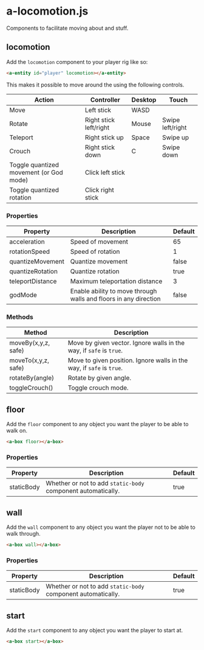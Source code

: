 # a-locomotion.js

Components to facilitate moving about and stuff.

## locomotion

Add the `locomotion` component to your player rig like so:

```html
<a-entity id="player" locomotion></a-entity>
```

This makes it possible to move around the using the following controls.

| Action                                  | Controller             | Desktop | Touch            |
| --------------------------------------- | ---------------------- | ------- | ---------------- |
| Move                                    | Left stick             | WASD    |
| Rotate                                  | Right stick left/right | Mouse   | Swipe left/right |
| Teleport                                | Right stick up         | Space   | Swipe up         |
| Crouch                                  | Right stick down       | C       | Swipe down       |
| Toggle quantized movement (or God mode) | Click left stick       |
| Toggle quantized rotation               | Click right stick      |

### Properties

| Property         | Description                                                      | Default |
| ---------------- | ---------------------------------------------------------------- | ------- |
| acceleration     | Speed of movement                                                | 65      |
| rotationSpeed    | Speed of rotation                                                | 1       |
| quantizeMovement | Quantize movement                                                | false   |
| quantizeRotation | Quantize rotation                                                | true    |
| teleportDistance | Maximum teleportation distance                                   | 3       |
| godMode          | Enable ability to move through walls and floors in any direction | false   |

### Methods

| Method              | Description                                                           |
| ------------------- | --------------------------------------------------------------------- |
| moveBy(x,y,z, safe) | Move by given vector. Ignore walls in the way, if `safe` is `true`.   |
| moveTo(x,y,z, safe) | Move to given position. Ignore walls in the way, if `safe` is `true`. |
| rotateBy(angle)     | Rotate by given angle.                                                |
| toggleCrouch()      | Toggle crouch mode.                                                   |

## floor

Add the `floor` component to any object you want the player to be able to walk on.

```html
<a-box floor></a-box>
```

### Properties

| Property   | Description                                                  | Default |
| ---------- | ------------------------------------------------------------ | ------- |
| staticBody | Whether or not to add `static-body` component automatically. | true    |

## wall

Add the `wall` component to any object you want the player not to be able to walk through.

```html
<a-box wall></a-box>
```

### Properties

| Property   | Description                                                  | Default |
| ---------- | ------------------------------------------------------------ | ------- |
| staticBody | Whether or not to add `static-body` component automatically. | true    |

## start

Add the `start` component to any object you want the player to start at.

```html
<a-box start></a-box>
```


